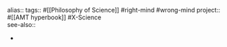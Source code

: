 alias::
tags:: #[[Philosophy of Science]] #right-mind #wrong-mind 
project:: #[[AMT hyperbook]] #X-Science  
see-also::

-